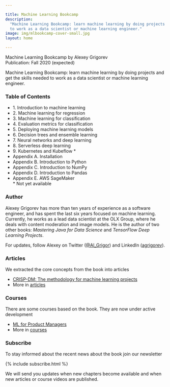 ```yaml
---

title: Machine Learning Bookcamp
description:
  "Machine Learning Bookcamp: learn machine learning by doing projects and get the skills needed
  to work as a data scientist or machine learning engineer."
image: img/mlbookcamp-cover-small.jpg
layout: home

---
```


Machine Learning Bookcamp by Alexey Grigorev<br/>
Publication: Fall 2020 (expected)

Machine Learning Bookcamp: learn machine learning by doing projects and get the skills needed
to work as a data scientist or machine learning engineer.


### Table of Contents

<ul>
    <li>1. Introduction to machine learning</li>
    <li>2. Machine learning for regression</li>
    <li>3. Machine learning for classification</li>
    <li>4. Evaluation metrics for classification</li>
    <li>5. Deploying machine learning models</li>
    <li>6. Decision trees and ensemble learning</li>
    <li>7. Neural networks and deep learning</li>
    <li>8. Serverless deep learning</li>
    <li><span class="wip">9. Kubernetes and Kubeflow *</span></li>
    <li>Appendix A. Installation</li>
    <li>Appendix B. Introduction to Python</li>
    <li>Appendix C. Introduction to NumPy</li>
    <li>Appendix D. Introduction to Pandas</li>
    <li>Appendix E. AWS SageMaker</li>
    <li style="list-style-type:none;">* Not yet available</li>
</ul>


### Author

Alexey Grigorev has more than ten years of experience as a software engineer, and has spent the last six years
focused on machine learning. Currently, he works as a lead data scientist at the OLX Group, where he deals
with content moderation and image models. He is the author of two other books: 
<i>Mastering Java for Data Science</i> and <i>TensorFlow Deep Learning Projects</i>.

For updates, follow Alexey on Twitter (<a href="https://twitter.com/Al_Grigor" target="_blank">@Al_Grigor</a>) and
LinkedIn (<a href="https://www.linkedin.com/in/agrigorev" target="_blank">agrigorev</a>).


### Articles

We extracted the core concepts from the book into articles

* [CRISP-DM: The methodology for machine learning projects](/article/crisp-dm)
* More in [articles](/articles)


### Courses 

There are some courses based on the book. They are now under active development

* [ML for Product Managers](/course/ml-pm)
* More in [courses](/courses)


### Subscribe

To stay informed about the recent news about the book join our newsletter

{% include subscribe.html %}

We will send you updates when new chapters become available and when new articles or course videos are published.
